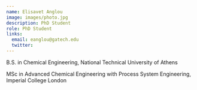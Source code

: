 ```yaml
---
name: Elisavet Anglou
image: images/photo.jpg
description: PhD Student
role: PhD Student
links:
  email: eanglou@gatech.edu
  twitter: 
---
```


B.S. in Chemical Engineering, National Technical University of Athens

MSc in Advanced Chemical Engineering with Process System Engineering, Imperial College London
